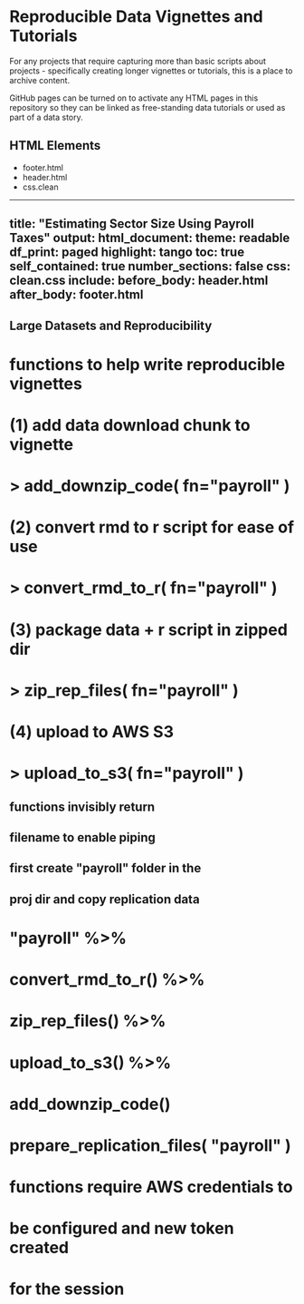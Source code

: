 # Reproducible Data Vignettes and Tutorials

For any projects that require capturing more than basic scripts about projects - specifically creating longer vignettes or tutorials, this is a place to archive content. 

GitHub pages can be turned on to activate any HTML pages in this repository so they can be linked as free-standing data tutorials or used as part of a data story. 

## HTML Elements

* footer.html
* header.html
* css.clean

---
title: "Estimating Sector Size Using Payroll Taxes"
output:
  html_document:
    theme: readable
    df_print: paged
    highlight: tango
    toc: true
    self_contained: true
    number_sections: false
    css: clean.css
    include:
      before_body: header.html
      after_body: footer.html
---

## Large Datasets and Reproducibility

# functions to help write reproducible vignettes

# (1) add data download chunk to vignette
#  > add_downzip_code( fn="payroll" )
#
# (2) convert rmd to r script for ease of use
# > convert_rmd_to_r( fn="payroll" )
#
# (3) package data + r script in zipped dir
# > zip_rep_files( fn="payroll" )
#
# (4) upload to AWS S3
# > upload_to_s3( fn="payroll" )



## functions invisibly return 
## filename to enable piping
##
## first create "payroll" folder in the 
## proj dir and copy replication data
##
#   "payroll" %>%
#      convert_rmd_to_r() %>% 
#      zip_rep_files() %>%
#      upload_to_s3() %>%
#      add_downzip_code()

# prepare_replication_files( "payroll" )

# functions require AWS credentials to 
# be configured and new token created
# for the session 



